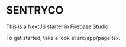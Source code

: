 # SENTRYCO

This is a NextJS starter in Firebase Studio.

To get started, take a look at src/app/page.tsx.
